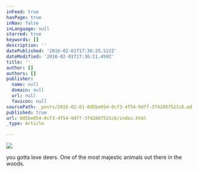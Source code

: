 ```yaml
---
inFeed: true
hasPage: true
inNav: false
inLanguage: null
starred: true
keywords: []
description: ''
datePublished: '2016-02-01T17:36:25.522Z'
dateModified: '2016-02-01T17:36:21.450Z'
title: ''
author: []
authors: []
publisher:
  name: null
  domain: null
  url: null
  favicon: null
sourcePath: _posts/2016-02-01-0d5be054-0cf3-4f54-9dff-3f42887521c6.md
published: true
url: 0d5be054-0cf3-4f54-9dff-3f42887521c6/index.html
_type: Article

---
```

![](https://the-grid-user-content.s3-us-west-2.amazonaws.com/3c919174-8bb9-4098-add7-f98235a48a7c.jpg)

you gotta love deers. One of the most majestic animals out there in the woods.